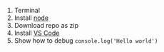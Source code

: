 1. Terminal
2. Install [node](https://nodejs.org/en/)
3. Download repo as zip
4. Install [VS Code](https://code.visualstudio.com/)
5. Show how to debug `console.log('Hello world')`